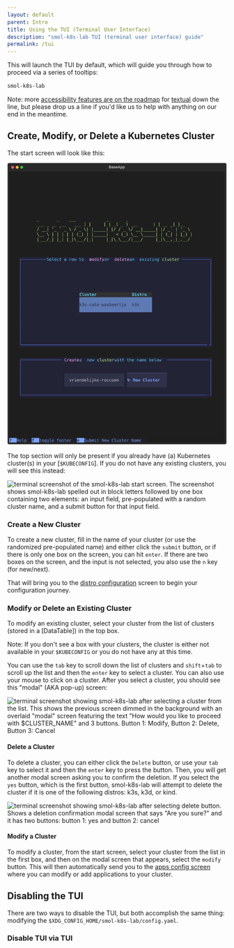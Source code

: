 ```yaml
---
layout: default
parent: Intro
title: Using the TUI (Terminal User Interface)
description: "smol-k8s-lab TUI (terminal user interface) guide"
permalink: /tui
---
```


This will launch the TUI by default, which will guide you through how to proceed via a series of tooltips:

```bash
smol-k8s-lab
```

Note: more [accessibility features are on the roadmap](https://textual.textualize.io/roadmap/#features) for [textual](https://textual.textualize.io/) down the line, but please drop us a line if you'd like us to help with anything on our end in the meantime.

## Create, Modify, or Delete a Kubernetes Cluster

The start screen will look like this:

![terminal screenshot of the smol-k8s-lab start screen. The screen shows smol-k8s-lab spelled out in blocky letters followed by two boxes. The first box is for modifying or deleting an existing cluster with an example cluster in a table. The second box shows an input field for the name of a new cluster as well as a button next to it to submit the cluster name](./screenshots/create_modify_cluster.svg)

The top section will only be present if you already have (a) Kubernetes cluster(s) in your [`$KUBECONFIG`]. If you do not have any existing clusters, you will see this instead:

![terminal screenshot of the smol-k8s-lab start screen. The screenshot shows smol-k8s-lab spelled out in block letters followed by one box containing two elements: an input field, pre-populated with a random cluster name, and a submit button for that input field.](./screenshots/)

### Create a New Cluster

To create a new cluster, fill in the name of your cluster (or use the randomized pre-populated name) and either click the `submit` button, or if there is only one box on the screen, you can hit `enter`. If there are two boxes on the screen, and the input is not selected, you also use the `n` key (for new/next).

That will bring you to the [distro configuration]() screen to begin your configuration journey.


### Modify or Delete an Existing Cluster

To modify an existing cluster, select your cluster from the list of clusters (stored in a [DataTable]) in the top box. 

Note: If you don't see a box with your clusters, the cluster is either not available in your `$KUBECONFIG` or you do not have any at this time.

You can use the `tab` key to scroll down the list of clusters and `shift`+`tab` to scroll up the list and then the `enter` key to select a cluster. You can also use your mouse to click on a cluster. After you select a cluster, you should see this "modal" (AKA pop-up) screen:

![terminal screenshot showing smol-k8s-lab after selecting a cluster from the list. This shows the previous screen dimmed in the background with an overlaid "modal" screen featuring the text "How would you like to proceed with $CLUSTER_NAME" and 3 buttons. Button 1: Modify, Button 2: Delete, Button 3: Cancel](./screenshots)

#### Delete a Cluster

To delete a cluster, you can either click the `Delete` button, or use your `tab` key to select it and then the `enter` key to press the button. Then, you will get another modal screen asking you to confirm the deletion. If you select the `yes` button, which is the first button, smol-k8s-lab will attempt to delete the cluster if it is one of the following distros: k3s, k3d, or kind.

![terminal screenshot showing smol-k8s-lab after selecting `delete` button. Shows a deletion confirmation modal screen that says "Are you sure?" and it has two buttons: button 1: `yes` and button 2: `cancel`](./screenshots)

#### Modify a Cluster

To modify a cluster, from the start screen, select your cluster from the list in the first box, and then on the modal screen that appears, select the `modify` button. This will then automatically send you to the [apps config screen](/apps) where you can modify or add applications to your cluster.


## Disabling the TUI

There are two ways to disable the TUI, but both accomplish the same thing: modifying the `$XDG_CONFIG_HOME/smol-k8s-lab/config.yaml`.

### Disable TUI via TUI

